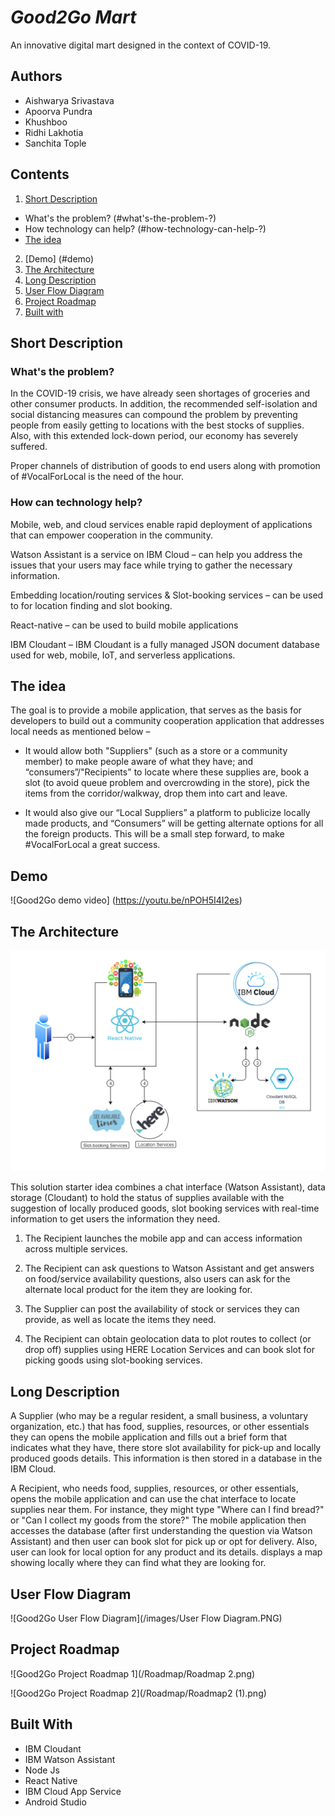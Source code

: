 # *Good2Go Mart*

An innovative digital mart designed in the context of COVID-19.

## Authors

- Aishwarya Srivastava
- Apoorva Pundra
- Khushboo
- Ridhi Lakhotia
- Sanchita Tople

## Contents

1. [Short Description](#short-description)
- What's the problem? (#what's-the-problem-?)
- How technology can help? (#how-technology-can-help-?)
- [The idea](#the-idea)
2. [Demo] (#demo)
3. [The Architecture](#the-architecture)
4. [Long Description](#long-description)
5. [User Flow Diagram](#user-flow-diagram)
6. [Project Roadmap](#project-roadmap)
7. [Built with](#built-with)

## Short Description

### What's the problem?

In the COVID-19 crisis, we have already seen shortages of groceries and other consumer products. In addition, the recommended self-isolation and social distancing measures can compound the problem by preventing people from easily getting to locations with the best stocks of supplies. Also, with this extended lock-down period, our economy has severely suffered. 

Proper channels of distribution of goods to end users along with promotion of #VocalForLocal is the need of the hour.

### How can technology help?
Mobile, web, and cloud services enable rapid deployment of applications that can empower cooperation in the community. 

Watson Assistant is a service on IBM Cloud – can help you address the issues that your users may face while trying to gather the necessary information. 

Embedding location/routing services  & Slot-booking services – can be used to for location finding and slot booking. 

React-native – can be used to build mobile applications

IBM Cloudant – IBM Cloudant is a fully managed JSON document database used for web, mobile, IoT, and serverless applications.


## The idea

The goal is to provide a mobile application, that serves as the basis for developers to build out a community cooperation application that addresses local needs as mentioned below –

- It would allow both "Suppliers" (such as a store or a community member) to make people aware of what they have; and “consumers”/"Recipients" to locate where these supplies are, book a slot (to avoid queue problem and overcrowding in the store), pick the items from the corridor/walkway,  drop them into cart and leave.

- It would also give our “Local Suppliers” a platform to publicize locally made products, and “Consumers” will be getting alternate options for all the foreign products. This will be a small step forward, to make #VocalForLocal a great success.

## Demo

![Good2Go demo video] (https://youtu.be/nPOH5I4I2es)

## The Architecture

![Good2Go architecture diagram](/images/Architecture.PNG)

This solution starter idea combines a chat interface (Watson Assistant), data storage (Cloudant) to hold the status of supplies available with the suggestion of locally produced goods, slot booking services with real-time information to get users the information they need. 
1. The Recipient launches the mobile app and can access information across multiple services.

1. The Recipient can ask questions to Watson Assistant and get answers on food/service availability questions, also users can ask for the alternate local product for the item they are looking for.

1. The Supplier can post the availability of stock or services they can provide, as well as locate the items they need.

1. The Recipient can obtain geolocation data to plot routes to collect (or drop off) supplies using HERE Location Services and can book slot for picking goods using slot-booking services.


## Long Description

A Supplier (who may be a regular resident, a small business, a voluntary organization, etc.) that has food, supplies, resources, or other essentials they can opens the mobile application and fills out a brief form that indicates what they have, there store slot availability for pick-up and locally produced goods details. This information is then stored in a database in the IBM Cloud. 

A Recipient, who needs food, supplies, resources, or other essentials, opens the mobile application and can use the chat interface to locate supplies near them. For instance, they might type "Where can I find bread?" or "Can I collect my goods from the store?" The mobile application then accesses the database (after first understanding the question via Watson Assistant) and then user can book slot for pick up or opt for delivery. Also, user can look for local option for any product and its details. 
displays a map showing locally where they can find what they are looking for.



## User Flow Diagram

![Good2Go User Flow Diagram](/images/User Flow Diagram.PNG)

## Project Roadmap

![Good2Go Project Roadmap 1](/Roadmap/Roadmap 2.png)

![Good2Go Project Roadmap 2](/Roadmap/Roadmap2 (1).png)
## Built With

- IBM Cloudant
- IBM Watson Assistant
- Node Js
- React Native
- IBM Cloud App Service
- Android Studio

